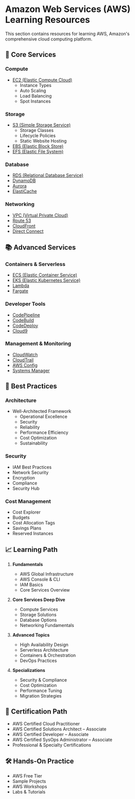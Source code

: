 # Amazon Web Services (AWS) Learning Resources

This section contains resources for learning AWS, Amazon's comprehensive cloud computing platform.

## 🚀 Core Services

### Compute
- [EC2 (Elastic Compute Cloud)](https://aws.amazon.com/ec2/)
  - Instance Types
  - Auto Scaling
  - Load Balancing
  - Spot Instances
  
### Storage
- [S3 (Simple Storage Service)](https://aws.amazon.com/s3/)
  - Storage Classes
  - Lifecycle Policies
  - Static Website Hosting
- [EBS (Elastic Block Store)](https://aws.amazon.com/ebs/)
- [EFS (Elastic File System)](https://aws.amazon.com/efs/)

### Database
- [RDS (Relational Database Service)](https://aws.amazon.com/rds/)
- [DynamoDB](https://aws.amazon.com/dynamodb/)
- [Aurora](https://aws.amazon.com/rds/aurora/)
- [ElastiCache](https://aws.amazon.com/elasticache/)

### Networking
- [VPC (Virtual Private Cloud)](https://aws.amazon.com/vpc/)
- [Route 53](https://aws.amazon.com/route53/)
- [CloudFront](https://aws.amazon.com/cloudfront/)
- [Direct Connect](https://aws.amazon.com/directconnect/)

## 📚 Advanced Services

### Containers & Serverless
- [ECS (Elastic Container Service)](https://aws.amazon.com/ecs/)
- [EKS (Elastic Kubernetes Service)](https://aws.amazon.com/eks/)
- [Lambda](https://aws.amazon.com/lambda/)
- [Fargate](https://aws.amazon.com/fargate/)

### Developer Tools
- [CodePipeline](https://aws.amazon.com/codepipeline/)
- [CodeBuild](https://aws.amazon.com/codebuild/)
- [CodeDeploy](https://aws.amazon.com/codedeploy/)
- [Cloud9](https://aws.amazon.com/cloud9/)

### Management & Monitoring
- [CloudWatch](https://aws.amazon.com/cloudwatch/)
- [CloudTrail](https://aws.amazon.com/cloudtrail/)
- [AWS Config](https://aws.amazon.com/config/)
- [Systems Manager](https://aws.amazon.com/systems-manager/)

## 🔧 Best Practices

### Architecture
- Well-Architected Framework
  - Operational Excellence
  - Security
  - Reliability
  - Performance Efficiency
  - Cost Optimization
  - Sustainability

### Security
- IAM Best Practices
- Network Security
- Encryption
- Compliance
- Security Hub

### Cost Management
- Cost Explorer
- Budgets
- Cost Allocation Tags
- Savings Plans
- Reserved Instances

## 📈 Learning Path

1. **Fundamentals**
   - AWS Global Infrastructure
   - AWS Console & CLI
   - IAM Basics
   - Core Services Overview

2. **Core Services Deep Dive**
   - Compute Services
   - Storage Solutions
   - Database Options
   - Networking Fundamentals

3. **Advanced Topics**
   - High Availability Design
   - Serverless Architecture
   - Containers & Orchestration
   - DevOps Practices

4. **Specializations**
   - Security & Compliance
   - Cost Optimization
   - Performance Tuning
   - Migration Strategies

## 🎯 Certification Path
- AWS Certified Cloud Practitioner
- AWS Certified Solutions Architect – Associate
- AWS Certified Developer – Associate
- AWS Certified SysOps Administrator – Associate
- Professional & Specialty Certifications

## 🛠️ Hands-On Practice
- AWS Free Tier
- Sample Projects
- AWS Workshops
- Labs & Tutorials
